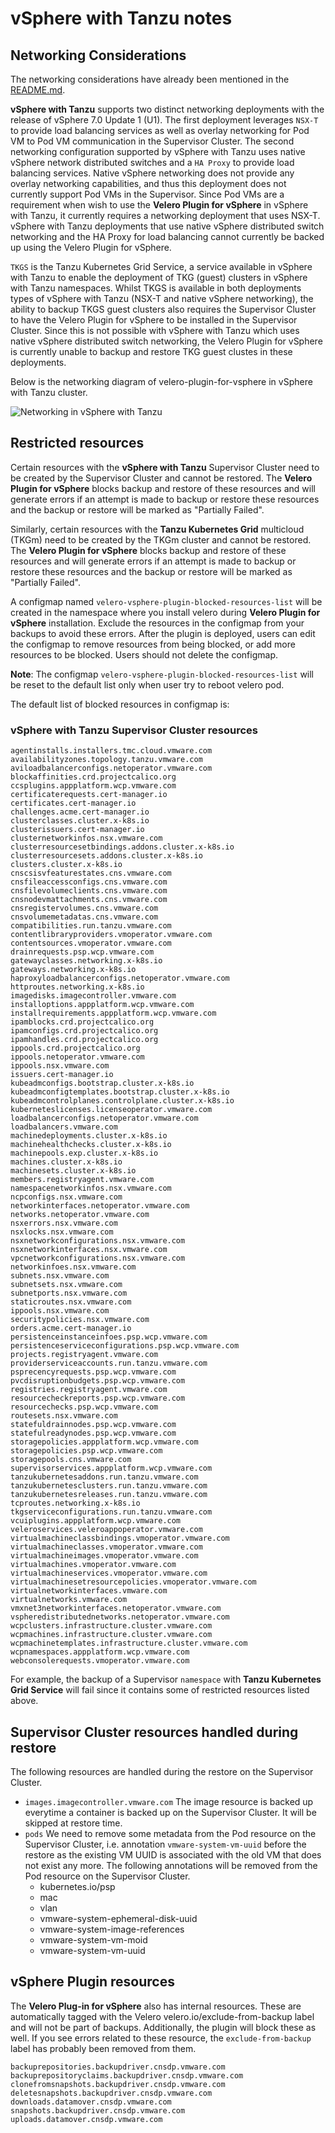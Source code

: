 # vSphere with Tanzu notes

## Networking Considerations

The networking considerations have already been mentioned in the [README.md](velero-plugin-for-vsphere/repo/blob/main/README.md).

**vSphere with Tanzu** supports two distinct networking deployments with the release of vSphere 7.0 Update 1 (U1). The first deployment leverages ```NSX-T``` to provide load balancing services as well as overlay networking for Pod VM to Pod VM communication in the Supervisor Cluster. The second networking configuration supported by vSphere with Tanzu uses native vSphere network distributed switches and a ```HA Proxy``` to provide load balancing services. Native vSphere networking does not provide any overlay networking capabilities, and thus this deployment does not currently support Pod VMs in the Supervisor. Since Pod VMs are a requirement when wish to use the **Velero Plugin for vSphere** in vSphere with Tanzu, it currently requires a networking deployment that uses NSX-T. vSphere with Tanzu deployments that use native vSphere distributed switch networking and the HA Proxy for load balancing cannot currently be backed up using the Velero Plugin for vSphere.

```TKGS``` is the Tanzu Kubernetes Grid Service, a service available in vSphere with Tanzu to enable the deployment of TKG (guest) clusters in vSphere with Tanzu namespaces. Whilst TKGS is available in both deployments types of vSphere with Tanzu (NSX-T and native vSphere networking), the ability to backup TKGS guest clusters also requires the Supervisor Cluster to have the Velero Plugin for vSphere to be installed in the Supervisor Cluster. Since this is not possible with vSphere with Tanzu which uses native vSphere distributed switch networking, the Velero Plugin for vSphere is currently unable to backup and restore TKG guest clustes in these deployments.

Below is the networking diagram of velero-plugin-for-vsphere in vSphere with Tanzu cluster.

![Networking in vSphere with Tanzu](supervisor-networking.png)

## Restricted resources

Certain resources with the **vSphere with Tanzu** Supervisor Cluster need to be created by the Supervisor Cluster and cannot be restored. The **Velero Plugin for vSphere** blocks backup and restore of these resources and will generate errors if an attempt is made to backup or restore these resources and the backup or restore will be marked as "Partially Failed".

Similarly, certain resources with the **Tanzu Kubernetes Grid** multicloud (TKGm) need to be created by the TKGm cluster and cannot be restored. The **Velero Plugin for vSphere** blocks backup and restore of these resources and will generate errors if an attempt is made to backup or restore these resources and the backup or restore will be marked as "Partially Failed".

A configmap named `velero-vsphere-plugin-blocked-resources-list` will be created in the namespace where you install velero during **Velero Plugin for vSphere** installation. Exclude the resources in the configmap from your backups to avoid these errors. After the plugin is deployed, users can edit the configmap to remove resources from being blocked, or add more resources to be blocked. Users should not delete the configmap.

**Note**: The configmap `velero-vsphere-plugin-blocked-resources-list` will be reset to the default list only when user try to reboot velero pod.

The default list of blocked resources in configmap is:

### vSphere with Tanzu Supervisor Cluster resources

 	agentinstalls.installers.tmc.cloud.vmware.com
 	availabilityzones.topology.tanzu.vmware.com
 	aviloadbalancerconfigs.netoperator.vmware.com
 	blockaffinities.crd.projectcalico.org
 	ccsplugins.appplatform.wcp.vmware.com
 	certificaterequests.cert-manager.io
 	certificates.cert-manager.io
 	challenges.acme.cert-manager.io
	clusterclasses.cluster.x-k8s.io
 	clusterissuers.cert-manager.io
 	clusternetworkinfos.nsx.vmware.com
 	clusterresourcesetbindings.addons.cluster.x-k8s.io
 	clusterresourcesets.addons.cluster.x-k8s.io
 	clusters.cluster.x-k8s.io
 	cnscsisvfeaturestates.cns.vmware.com
 	cnsfileaccessconfigs.cns.vmware.com
 	cnsfilevolumeclients.cns.vmware.com
 	cnsnodevmattachments.cns.vmware.com
 	cnsregistervolumes.cns.vmware.com
 	cnsvolumemetadatas.cns.vmware.com
 	compatibilities.run.tanzu.vmware.com
 	contentlibraryproviders.vmoperator.vmware.com
 	contentsources.vmoperator.vmware.com
 	drainrequests.psp.wcp.vmware.com
 	gatewayclasses.networking.x-k8s.io
 	gateways.networking.x-k8s.io
 	haproxyloadbalancerconfigs.netoperator.vmware.com
 	httproutes.networking.x-k8s.io
 	imagedisks.imagecontroller.vmware.com
 	installoptions.appplatform.wcp.vmware.com
 	installrequirements.appplatform.wcp.vmware.com
 	ipamblocks.crd.projectcalico.org
 	ipamconfigs.crd.projectcalico.org
 	ipamhandles.crd.projectcalico.org
 	ippools.crd.projectcalico.org
 	ippools.netoperator.vmware.com
 	ippools.nsx.vmware.com
 	issuers.cert-manager.io
 	kubeadmconfigs.bootstrap.cluster.x-k8s.io
 	kubeadmconfigtemplates.bootstrap.cluster.x-k8s.io
 	kubeadmcontrolplanes.controlplane.cluster.x-k8s.io
 	kuberneteslicenses.licenseoperator.vmware.com
 	loadbalancerconfigs.netoperator.vmware.com
 	loadbalancers.vmware.com
 	machinedeployments.cluster.x-k8s.io
 	machinehealthchecks.cluster.x-k8s.io
 	machinepools.exp.cluster.x-k8s.io
 	machines.cluster.x-k8s.io
 	machinesets.cluster.x-k8s.io
 	members.registryagent.vmware.com
 	namespacenetworkinfos.nsx.vmware.com
 	ncpconfigs.nsx.vmware.com
 	networkinterfaces.netoperator.vmware.com
 	networks.netoperator.vmware.com
 	nsxerrors.nsx.vmware.com
 	nsxlocks.nsx.vmware.com
 	nsxnetworkconfigurations.nsx.vmware.com
 	nsxnetworkinterfaces.nsx.vmware.com
    vpcnetworkconfigurations.nsx.vmware.com
    networkinfoes.nsx.vmware.com
    subnets.nsx.vmware.com
    subnetsets.nsx.vmware.com
    subnetports.nsx.vmware.com
    staticroutes.nsx.vmware.com
    ippools.nsx.vmware.com
    securitypolicies.nsx.vmware.com
 	orders.acme.cert-manager.io
 	persistenceinstanceinfoes.psp.wcp.vmware.com
 	persistenceserviceconfigurations.psp.wcp.vmware.com
 	projects.registryagent.vmware.com
 	providerserviceaccounts.run.tanzu.vmware.com
 	psprecencyrequests.psp.wcp.vmware.com
 	pvcdisruptionbudgets.psp.wcp.vmware.com
 	registries.registryagent.vmware.com
 	resourcecheckreports.psp.wcp.vmware.com
 	resourcechecks.psp.wcp.vmware.com
 	routesets.nsx.vmware.com
 	statefuldrainnodes.psp.wcp.vmware.com
 	statefulreadynodes.psp.wcp.vmware.com
 	storagepolicies.appplatform.wcp.vmware.com
 	storagepolicies.psp.wcp.vmware.com
 	storagepools.cns.vmware.com
 	supervisorservices.appplatform.wcp.vmware.com
 	tanzukubernetesaddons.run.tanzu.vmware.com
 	tanzukubernetesclusters.run.tanzu.vmware.com
 	tanzukubernetesreleases.run.tanzu.vmware.com
 	tcproutes.networking.x-k8s.io
 	tkgserviceconfigurations.run.tanzu.vmware.com
 	vcuiplugins.appplatform.wcp.vmware.com
 	veleroservices.veleroappoperator.vmware.com
 	virtualmachineclassbindings.vmoperator.vmware.com
 	virtualmachineclasses.vmoperator.vmware.com
 	virtualmachineimages.vmoperator.vmware.com
 	virtualmachines.vmoperator.vmware.com
 	virtualmachineservices.vmoperator.vmware.com
 	virtualmachinesetresourcepolicies.vmoperator.vmware.com
 	virtualnetworkinterfaces.vmware.com
 	virtualnetworks.vmware.com
 	vmxnet3networkinterfaces.netoperator.vmware.com
 	vspheredistributednetworks.netoperator.vmware.com
 	wcpclusters.infrastructure.cluster.vmware.com
 	wcpmachines.infrastructure.cluster.vmware.com
 	wcpmachinetemplates.infrastructure.cluster.vmware.com
 	wcpnamespaces.appplatform.wcp.vmware.com
 	webconsolerequests.vmoperator.vmware.com

For example, the backup of a Supervisor ```namespace``` with **Tanzu Kubernetes Grid Service** will fail since it contains some of restricted resources listed above.

## Supervisor Cluster resources handled during restore

The following resources are handled during the restore on the Supervisor Cluster.
  * `images.imagecontroller.vmware.com`
    The image resource is backed up everytime a container is backed up on the Supervisor Cluster. It will be skipped at restore time.
  * `pods`
    We need to remove some metadata from the Pod resource on the Supervisor Cluster, i.e. annotation ```vmware-system-vm-uuid``` before the restore as the existing VM UUID is associated with the old VM that does not exist any more. The following annotations will be removed from the Pod resource on the Supervisor Cluster.
    * kubernetes.io/psp
    * mac
    * vlan
    * vmware-system-ephemeral-disk-uuid
    * vmware-system-image-references
    * vmware-system-vm-moid
    * vmware-system-vm-uuid

## vSphere Plugin resources

The **Velero Plug-in for vSphere** also has internal resources. These are automatically tagged with the Velero velero.io/exclude-from-backup label and will not be part of backups. Additionally, the plugin will block these as well. If you see errors related to these resource, the ```exclude-from-backup``` label has probably been removed from them.

    backuprepositories.backupdriver.cnsdp.vmware.com     
    backuprepositoryclaims.backupdriver.cnsdp.vmware.com 
    clonefromsnapshots.backupdriver.cnsdp.vmware.com     
    deletesnapshots.backupdriver.cnsdp.vmware.com        
    downloads.datamover.cnsdp.vmware.com              
    snapshots.backupdriver.cnsdp.vmware.com              
    uploads.datamover.cnsdp.vmware.com         
